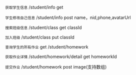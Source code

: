 ``获取学生信息``
/student/info
get

``学生修改自己信息``
/student/info
post
name，nid,phone,avatarUrl

``搜索班级信息``
/student/class
get
classId

``加入班级``
/student/class
put
classId

``查询学生的所有作业``
get
/student/homework

``获取作业详情``
/student/homework/detail
get
homeworkId

``提交作业``
/student/homework
post
image(支持数组)